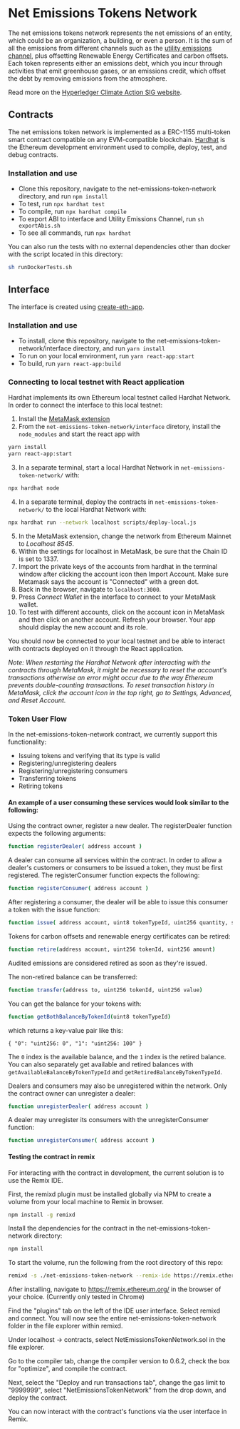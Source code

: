 # Net Emissions Tokens Network

The net emissions tokens network represents the net emissions of an entity, which could be an organization, a building, or even a person. It is the sum of all the emissions from different channels such as the [utility emissions channel](https://wiki.hyperledger.org/display/CASIG/Utility+Emissions+Channel), plus offsetting Renewable Energy Certificates and carbon offsets. Each token represents either an emissions debt, which you incur through activities that emit greenhouse gases, or an emissions credit, which offset the debt by removing emissions from the atmosphere.

Read more on the [Hyperledger Climate Action SIG website](https://wiki.hyperledger.org/display/CASIG/Net+Emissions+Tokens+Network).

## Contracts

The net emissions token network is implemented as a ERC-1155 multi-token smart contract compatible on any EVM-compatible blockchain. [Hardhat](https://hardhat.org) is the Ethereum development environment used to compile, deploy, test, and debug contracts.

### Installation and use

- Clone this repository, navigate to the net-emissions-token-network directory, and run `npm install`
- To test, run `npx hardhat test`
- To compile, run `npx hardhat compile`
- To export ABI to interface and Utility Emissions Channel, run `sh exportAbis.sh`
- To see all commands, run `npx hardhat`

You can also run the tests with no external dependencies other than docker with the script located in this directory:

```bash
sh runDockerTests.sh
```

## Interface

The interface is created using [create-eth-app](https://github.com/PaulRBerg/create-eth-app).

### Installation and use

- To install, clone this repository, navigate to the net-emissions-token-network/interface directory, and run `yarn install`
- To run on your local environment, run `yarn react-app:start`
- To build, run `yarn react-app:build`

### Connecting to local testnet with React application

Hardhat implements its own Ethereum local testnet called Hardhat Network. In order to connect the interface to this local testnet:

1. Install the [MetaMask extension](https://metamask.io/)
2. From the `net-emissions-token-network/interface` diretory, install the `node_modules` and start the react app with

```bash
yarn install
yarn react-app:start
```

3. In a separate terminal, start a local Hardhat Network in `net-emissions-token-network/` with:

```bash
npx hardhat node
```

4. In a separate terminal, deploy the contracts in `net-emissions-token-network/` to the local Hardhat Network with:

```bash
npx hardhat run --network localhost scripts/deploy-local.js
```

5. In the MetaMask extension, change the network from Ethereum Mainnet to _Localhost 8545_.
6. Within the settings for localhost in MetaMask, be sure that the Chain ID is set to 1337.
7. Import the private keys of the accounts from hardhat in the terminal window after clicking the account icon then Import Account. Make sure Metamask says the account is "Connected" with a green dot.
8. Back in the browser, navigate to `localhost:3000`.
9. Press _Connect Wallet_ in the interface to connect to your MetaMask wallet.
10. To test with different accounts, click on the account icon in MetaMask and then click on another account.  Refresh your browser.  Your app should display the new account and its role.

You should now be connected to your local testnet and be able to interact with contracts deployed on it through the React application.

_Note: When restarting the Hardhat Network after interacting with the contracts through MetaMask, it might be necessary to reset the account's transactions otherwise an error might occur due to the way Ethereum prevents double-counting transactions. To reset transaction history in MetaMask, click the account icon in the top right, go to Settings, Advanced, and Reset Account._

### Token User Flow

In the net-emissions-token-network contract, we currently support this functionality:

- Issuing tokens and verifying that its type is valid
- Registering/unregistering dealers
- Registering/unregistering consumers
- Transferring tokens
- Retiring tokens

#### An example of a user consuming these services would look similar to the following:

Using the contract owner, register a new dealer. The registerDealer function expects the following arguments:

```bash
function registerDealer( address account )
```

A dealer can consume all services within the contract. In order to allow a dealer's customers or consumers to be issued a token, they must be first registered. The registerConsumer function expects the following:

```bash
function registerConsumer( address account )
```

After registering a consumer, the dealer will be able to issue this consumer a token with the issue function:

```bash
function issue( address account, uint8 tokenTypeId, uint256 quantity, string memory uom, string memory fromDate, string memory thruDate, string memory automaticRetireDate, string memory metadata, string memory manifest, string memory description )
```

Tokens for carbon offsets and renewable energy certificates can be retired:

```bash
function retire(address account, uint256 tokenId, uint256 amount)
```

Audited emissions are considered retired as soon as they're issued.

The non-retired balance can be transferred:

```bash
function transfer(address to, uint256 tokenId, uint256 value)
```

You can get the balance for your tokens with:

```bash
function getBothBalanceByTokenId(uint8 tokenTypeId)
```

which returns a key-value pair like this:

    { "0": "uint256: 0", "1": "uint256: 100" }

The `0` index is the available balance, and the `1` index is the retired balance. You can also separately get available and retired balances with `getAvailableBalanceByTokenTypeId` and `getRetiredBalanceByTokenTypeId`.

Dealers and consumers may also be unregistered within the network. Only the contract owner can unregister a dealer:

```bash
function unregisterDealer( address account )
```

A dealer may unregister its consumers with the unregisterConsumer function:

```bash
function unregisterConsumer( address account )
```

#### Testing the contract in remix

For interacting with the contract in development, the current solution is to use the Remix IDE.

First, the remixd plugin must be installed globally via NPM to create a volume from your local machine to Remix in browser.

```bash
npm install -g remixd
```

Install the dependencies for the contract in the net-emissions-token-network directory:

```bash
npm install
```

To start the volume, run the following from the root directory of this repo:

```bash
remixd -s ./net-emissions-token-network --remix-ide https://remix.ethereum.org
```

After installing, navigate to https://remix.ethereum.org/ in the browser of your choice. (Currently only tested in Chrome)

Find the "plugins" tab on the left of the IDE user interface. Select remixd and connect. You will now see the entire net-emissions-token-network folder in the file explorer within remixd.

Under localhost -> contracts, select NetEmissionsTokenNetwork.sol in the file explorer.

Go to the compiler tab, change the compiler version to 0.6.2, check the box for "optimize", and compile the contract.

Next, select the "Deploy and run transactions tab", change the gas limit to "9999999", select "NetEmissionsTokenNetwork" from the drop down, and deploy the contract.

You can now interact with the contract's functions via the user interface in Remix.
